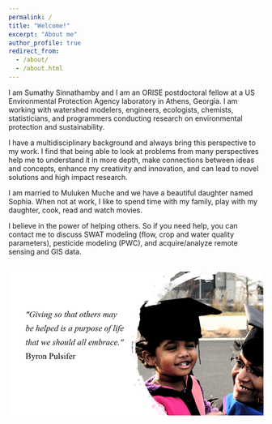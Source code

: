 ```yaml
---
permalink: /
title: "Welcome!"
excerpt: "About me"
author_profile: true
redirect_from: 
  - /about/
  - /about.html
---
```


I am Sumathy Sinnathamby and I am an ORISE postdoctoral fellow at a US Environmental Protection Agency laboratory in Athens, Georgia. I am working with watershed modelers, engineers,  ecologists, chemists, statisticians, and programmers conducting research on environmental protection and sustainability. 

I have a multidisciplinary background and always bring this perspective to my work. I find that being able to look at problems from many perspectives help me to understand it in more depth, make connections between ideas and concepts, enhance my creativity and innovation, and can lead to novel solutions and high impact research. 

I am married to Muluken Muche and we have a beautiful daughter named Sophia. When not at work, I like to spend time with my family, play with my daughter, cook, read and watch movies. 

I believe in the power of helping others. So if you need help, you can contact me to discuss SWAT modeling (flow, crop and water quality parameters), pesticide modeling (PWC), and acquire/analyze remote sensing and GIS data.

<br/><img src='/images/501x300.png'>